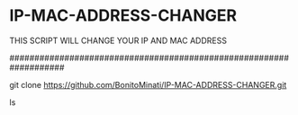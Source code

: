 # IP-MAC-ADDRESS-CHANGER
THIS SCRIPT WILL CHANGE YOUR IP AND MAC ADDRESS

###################################################################


git clone https://github.com/BonitoMinati/IP-MAC-ADDRESS-CHANGER.git

ls

